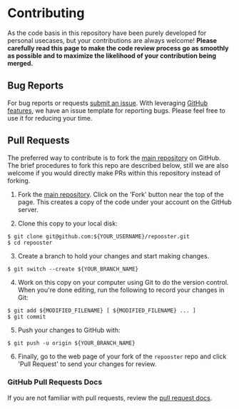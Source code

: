 # Contributing
As the code basis in this repository have been purely developed for personal usecases, but your contributions are always welcome!
**Please carefully read this page to make the code review process go as smoothly as possible and to maximize the likelihood of your contribution being merged.**

## Bug Reports
For bug reports or requests [submit an issue](https://github.com/hwakabh/repooster/issues).
With leveraging [GitHub features](https://docs.github.com/en/communities/using-templates-to-encourage-useful-issues-and-pull-requests/about-issue-and-pull-request-templates#issue-templates), we have an issue template for reporting bugs.
Please feel free to use it for reducing your time.

## Pull Requests
The preferred way to contribute is to fork the [main repository](https://github.com/hwakabh/repooster) on GitHub.
The brief procedures to fork this repo are described below, still we are also welcome if you would directly make PRs within this repository instead of forking.

1. Fork the [main repository](https://github.com/hwakabh/repooster).  Click on the 'Fork' button near the top of the page.  This creates a copy of the code under your account on the GitHub server.

2. Clone this copy to your local disk:
```shell
$ git clone git@github.com:${YOUR_USERNAME}/repooster.git
$ cd repooster
```

3. Create a branch to hold your changes and start making changes.
```shell
$ git switch --create ${YOUR_BRANCH_NAME}
```

4. Work on this copy on your computer using Git to do the version control. When you're done editing, run the following to record your changes in Git:
```shell
$ git add ${MODIFIED_FILENAME} [ ${MODIFIED_FILENAME} ... ]
$ git commit
```

5. Push your changes to GitHub with:
```shell
$ git push -u origin ${YOUR_BRANCH_NAME}
```

6. Finally, go to the web page of your fork of the `repooster` repo and click 'Pull Request' to send your changes for review.

### GitHub Pull Requests Docs
If you are not familiar with pull requests, review the [pull request docs](https://help.github.com/articles/using-pull-requests/).

